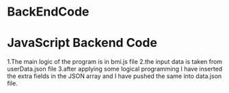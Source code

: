 # BackEndCode
# JavaScript Backend Code
1.The main logic of the program is in bmi.js file
2.the input data is taken from userData.json file
3.after applying some logical programming I have inserted the extra fields in the JSON array and I have pushed the same into data.json file.
